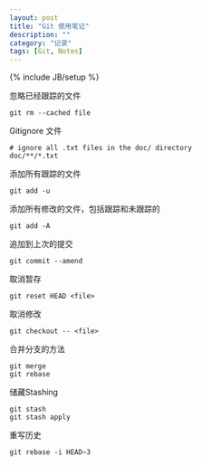 ```yaml
---
layout: post
title: "Git 使用笔记"
description: ""
category: "记录"
tags: [Git, Notes]
---
```

{% include JB/setup %}

忽略已经跟踪的文件
    
    git rm --cached file

Gitignore 文件

    # ignore all .txt files in the doc/ directory 
    doc/**/*.txt

添加所有跟踪的文件

    git add -u

添加所有修改的文件，包括跟踪和未跟踪的

    git add -A

追加到上次的提交

    git commit --amend

取消暂存

    git reset HEAD <file>

取消修改

    git checkout -- <file>

合并分支的方法

    git merge
    git rebase

储藏Stashing

    git stash
    git stash apply

重写历史

    git rebase -i HEAD~3